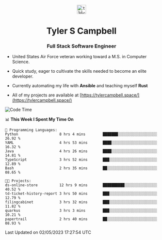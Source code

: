 <p align="center">
<a href="https://www.linkedin.com/in/t36campbell" target="blank"><img align="center" src="https://ik.imagekit.io/t36campbell/Portfolio/linkedin.png.original_m8bbGgPh6.png" alt="t36campbell" height="30" width="30" /></a>
</p>
<h1 align="center">Tyler S Campbell</h1>
<h3 align="center">Full Stack Software Engineer</h3>

* United States Air Force veteran working toward a M.S. in Computer Science.

* Quick study, eager to cultivate the skills needed to become an elite developer.

* Currently automating my life with **Ansible** and teaching myself **Rust**

* All of my projects are available at [https://tylercampbell.space/](https://tylercampbell.space/)

<!--START_SECTION:waka-->
![Code Time](http://img.shields.io/badge/Code%20Time-2%2C452%20hrs%2035%20mins-blue)

📊 **This Week I Spent My Time On** 

```text
💬 Programming Languages: 
Python                   8 hrs 4 mins        ███████░░░░░░░░░░░░░░░░░░   26.92 % 
YAML                     4 hrs 53 mins       ████░░░░░░░░░░░░░░░░░░░░░   16.32 % 
Java                     4 hrs 26 mins       ████░░░░░░░░░░░░░░░░░░░░░   14.81 % 
TypeScript               3 hrs 52 mins       ███░░░░░░░░░░░░░░░░░░░░░░   12.89 % 
Bash                     2 hrs 35 mins       ██░░░░░░░░░░░░░░░░░░░░░░░   08.65 % 

🐱‍💻 Projects: 
ds-online-store          12 hrs 9 mins       ██████████░░░░░░░░░░░░░░░   40.52 % 
td-ticket-history-report 3 hrs 50 mins       ███░░░░░░░░░░░░░░░░░░░░░░   12.79 % 
filingcabinet            3 hrs 32 mins       ███░░░░░░░░░░░░░░░░░░░░░░   11.82 % 
quarkus                  3 hrs 3 mins        ███░░░░░░░░░░░░░░░░░░░░░░   10.21 % 
papertrail               2 hrs 40 mins       ██░░░░░░░░░░░░░░░░░░░░░░░   08.93 % 
```


 Last Updated on 02/05/2023 17:27:54 UTC
<!--END_SECTION:waka-->
